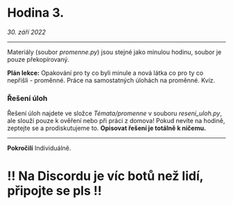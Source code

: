 # Hodina 3.
_30. září 2022_

-------

Materiály (soubor _promenne.py_) jsou stejné jako minulou hodinu, soubor je pouze překopírovaný.

**Plán lekce:**
Opakování pro ty co byli minule a nová látka co pro ty co nepřišli - proměnné.
Práce na samostatných úlohách na proměnné.
Kvíz.

### Řešení úloh
Řešení úloh najdete ve složce _Témata/promenne_ v souboru _reseni_uloh.py_, ale slouží pouze k ověření nebo při práci z domova!
Pokud nevíte na hodině, zeptejte se a prodiskutujeme to. **Opisovat řešení je totálně k ničemu.**

------

**Pokročilí**
Individuálně.

# !! Na Discordu je víc botů než lidí, připojte se pls !!
